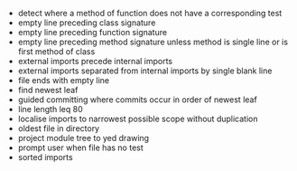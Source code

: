 * detect where a method of function does not have a corresponding test
* empty line preceding class signature
* empty line preceding function signature
* empty line preceding method signature unless method is single line or is first method of class
* external imports precede internal imports
* external imports separated from internal imports by single blank line
* file ends with empty line
* find newest leaf
* guided committing where commits occur in order of newest leaf
* line length leq 80
* localise imports to narrowest possible scope without duplication
* oldest file in directory
* project module tree to yed drawing
* prompt user when file has no test
* sorted imports
